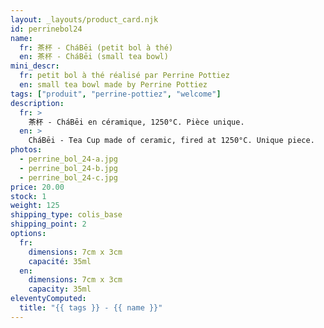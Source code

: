 ```yaml
---
layout: _layouts/product_card.njk
id: perrinebol24
name:
  fr: 茶杯 - CháBēi (petit bol à thé)
  en: 茶杯 - CháBēi (small tea bowl)
mini_descr:
  fr: petit bol à thé réalisé par Perrine Pottiez
  en: small tea bowl made by Perrine Pottiez
tags: ["produit", "perrine-pottiez", "welcome"]
description:
  fr: >
    茶杯 - CháBēi en céramique, 1250°C. Pièce unique.
  en: >
    CháBēi - Tea Cup made of ceramic, fired at 1250°C. Unique piece.
photos:
  - perrine_bol_24-a.jpg
  - perrine_bol_24-b.jpg
  - perrine_bol_24-c.jpg
price: 20.00
stock: 1
weight: 125
shipping_type: colis_base
shipping_point: 2
options:
  fr:
    dimensions: 7cm x 3cm
    capacité: 35ml
  en:
    dimensions: 7cm x 3cm
    capacity: 35ml
eleventyComputed:
  title: "{{ tags }} - {{ name }}"
---
```

